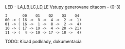 
LED - LA,LB,LC,LD,LE
Vstupy generovane citacom - (0-3)

    I       Q0    Q1    Q2    Q3    Q4
    00 -> ( 16 ->  8 ->  4 ->  2 ->  1)  
    01 -> ( 16 ->  1 ->  8 ->  2 ->  4) 
    10 -> ( 17 -> 10 ->  4 -> 20 -> 21)  
    11 -> (  4 -> 10 -> 17 -> 10 ->  4)  
  
TODO: Kicad podklady, dokumentacia

